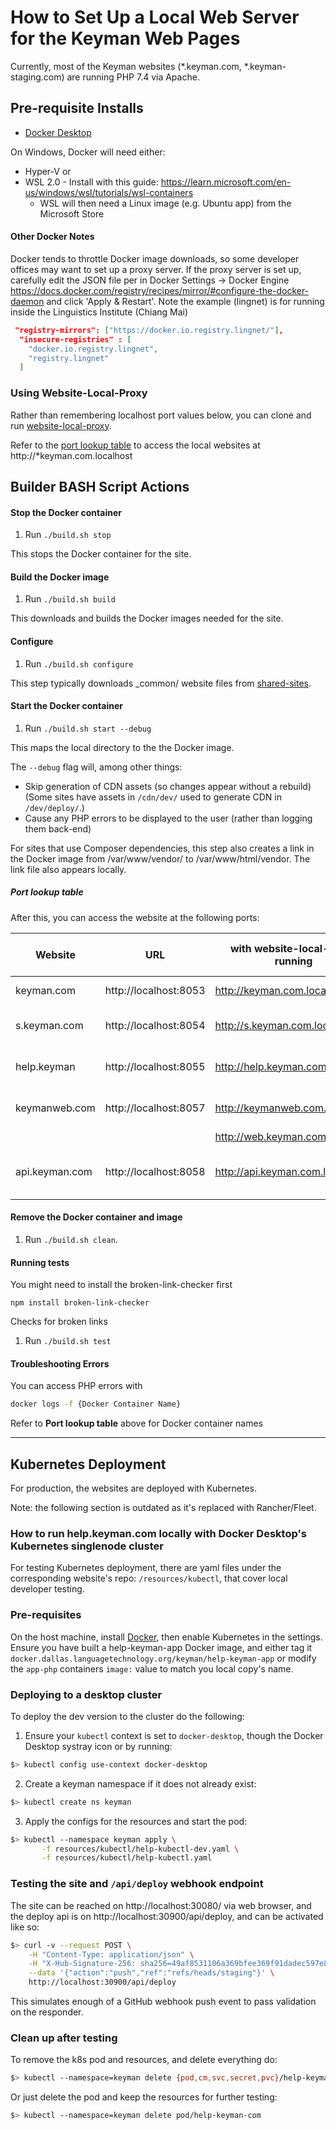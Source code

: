 # How to Set Up a Local Web Server for the Keyman Web Pages

Currently, most of the Keyman websites (*.keyman.com, *.keyman-staging.com) are running PHP 7.4 via Apache.

## Pre-requisite Installs
* [Docker Desktop](https://www.docker.com/products/docker-desktop/)

On Windows, Docker will need either:
* Hyper-V or
* WSL 2.0 - Install with this guide:
https://learn.microsoft.com/en-us/windows/wsl/tutorials/wsl-containers
    * WSL will then need a Linux image (e.g. Ubuntu app) from the Microsoft Store

#### Other Docker Notes
Docker tends to throttle Docker image downloads, so some developer offices may want to set up a proxy server. If the proxy server is set up, carefully edit the JSON file per in Docker Settings -> Docker Engine https://docs.docker.com/registry/recipes/mirror/#configure-the-docker-daemon and click 'Apply & Restart'. Note the example (lingnet) is for running inside the Linguistics Institute (Chiang Mai)

```json
 "registry-mirrors": ["https://docker.io.registry.lingnet/"],
  "insecure-registries" : [
    "docker.io.registry.lingnet",
    "registry.lingnet"
  ]
```

### Using Website-Local-Proxy
Rather than remembering localhost port values below, you can clone and run [website-local-proxy](https://github.com/keymanapp/website-local-proxy).

Refer to the [port lookup table](#port-lookup-table) to access the local websites at
http://*keyman.com.localhost

## Builder BASH Script Actions

#### Stop the Docker container
1. Run `./build.sh stop`

This stops the Docker container for the site.

#### Build the Docker image
1. Run `./build.sh build`

This downloads and builds the Docker images needed for the site.

#### Configure
1. Run `./build.sh configure`

This step typically downloads _common/ website files from [shared-sites](https://github.com/keymanapp/shared-sites/tree/main/_common).

#### Start the Docker container
1. Run `./build.sh start --debug`

This maps the local directory to the the Docker image.

The `--debug` flag will, among other things:
* Skip generation of CDN assets (so changes appear without a rebuild) (Some sites have assets in `/cdn/dev/` used to generate CDN in `/dev/deploy/`.)
* Cause any PHP errors to be displayed to the user (rather than logging them back-end)

For sites that use Composer dependencies, this step also creates a link in the Docker image from /var/www/vendor/ to /var/www/html/vendor.
The link file also appears locally.

##### Port lookup table
After this, you can access the website at the following ports:

| Website        |          URL          |  with website-local-proxy running | Docker Container Name  |
|----------------|-----------------------|-----------------------------------|------------------------|
| keyman.com     | http://localhost:8053 | http://keyman.com.localhost       | keyman-website         |
| s.keyman.com   | http://localhost:8054 | http://s.keyman.com.localhost     | s-keyman-website       |
| help.keyman    | http://localhost:8055 | http://help.keyman.com.localhost  | help-keyman-website    |
| keymanweb.com  | http://localhost:8057 | http://keymanweb.com.localhost    | web-keyman-website     |
|                |                       | http://web.keyman.com.localhost   |                        |
| api.keyman.com | http://localhost:8058 | http://api.keyman.com.localhost   | api-keyman-com-website |

#### Remove the Docker container and image
1. Run `./build.sh clean`.

#### Running tests
You might need to install the broken-link-checker first

`npm install broken-link-checker`

Checks for broken links
1. Run `./build.sh test`

#### Troubleshooting Errors

You can access PHP errors with

```bash
docker logs -f {Docker Container Name}
```

Refer to **Port lookup table** above for Docker container names

---------

## Kubernetes Deployment
For production, the websites are deployed with Kubernetes.

Note: the following section is outdated as it's replaced with Rancher/Fleet.

### How to run help.keyman.com locally with Docker Desktop's Kubernetes singlenode cluster

For testing Kubernetes deployment, there are yaml files under the corresponding website's repo: `/resources/kubectl`, that cover local developer testing.

### Pre-requisites
On the host machine, install [Docker](https://docs.docker.com/get-docker/), then enable Kubernetes in the settings. Ensure you have built a help-keyman-app Docker image, and either tag it `docker.dallas.languagetechnology.org/keyman/help-keyman-app` or modify the `app-php` containers `image:` value to match you local copy's name.

### Deploying to a desktop cluster
To deploy the dev version to the cluster do the following:
1. Ensure your `kubectl` context is set to `docker-desktop`, though the Docker Desktop systray icon or by running:
```bash
$> kubectl config use-context docker-desktop
```
2. Create a keyman namespace if it does not already exist:
```bash
$> kubectl create ns keyman
```
3. Apply the configs for the resources and start the pod:
```bash
$> kubectl --namespace keyman apply \
       -f resources/kubectl/help-kubectl-dev.yaml \
       -f resources/kubectl/help-kubectl.yaml
```
### Testing the site and `/api/deploy` webhook endpoint
The site can be reached on http://localhost:30080/ via web browser, and the deploy api is on http://localhost:30900/api/deploy, and can be activated like so:
```bash
$> curl -v --request POST \
    -H "Content-Type: application/json" \
    -H "X-Hub-Signature-256: sha256=49af8531106a369bfee369f91dadec597e8ea3992ec2802bbe655be0ece17f15" \
    --data '{"action":"push","ref":"refs/heads/staging"}' \
    http://localhost:30900/api/deploy
```
This simulates enough of a GitHub webhook push event to pass validation on the responder.

### Clean up after testing

To remove the k8s pod and resources, and delete everything do:
```bash
$> kubectl --namespace=keyman delete {pod,cm,svc,secret,pvc}/help-keyman-com
```
Or just delete the pod and keep the resources for further testing:
```bash
$> kubectl --namespace=keyman delete pod/help-keyman-com
```
